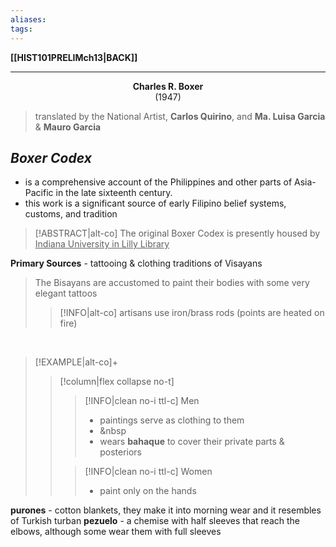 ```yaml
---
aliases:
tags:
---
```

**[[HIST101PRELIMch13|BACK]]**

---
**<center>Charles R. Boxer</center>**<center>(1947)</center>
> translated by the National Artist, **Carlos Quirino**, and **Ma. Luisa Garcia** & **Mauro Garcia**
## *Boxer Codex*
- is a comprehensive account of the Philippines and other parts of Asia-Pacific in the late sixteenth century.
- this work is a significant source of early Filipino belief systems, customs, and tradition

>[!ABSTRACT|alt-co] The original Boxer Codex is presently housed by <u>Indiana University in Lilly Library</u>

**Primary Sources** - tattooing & clothing traditions of Visayans
> The Bisayans are accustomed to paint their bodies with some very elegant tattoos
>>[!INFO|alt-co] artisans use iron/brass rods (points are heated on fire)

<br>

>[!EXAMPLE|alt-co]+
>>[!column|flex collapse no-t]
>>>[!INFO|clean no-i ttl-c] Men
>>>- paintings serve as clothing to them
>>>- &nbsp
>>>- wears **bahaque** to cover their private parts & posteriors
>>
>>>[!INFO|clean no-i ttl-c] Women
>>>- paint only on the hands

**purones** - cotton blankets, they make it into morning wear and it resembles of Turkish turban
**pezuelo** - a chemise with half sleeves that reach the elbows, although some wear them with full sleeves